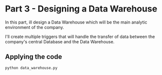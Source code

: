 # Part 3 - Designing a Data Warehouse
In this part, ill design a Data Warehouse which will be the main analytic environment of the company. 

I'll create multiple triggers that will handle the transfer of data between the company's central Database and the Data Warehouse.

## Applying the code

```
python data_warehouse.py
```
